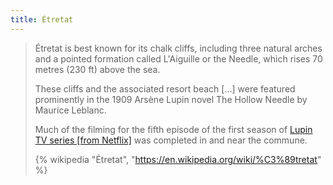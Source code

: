 ```yaml
---
title: Étretat
---
```


> Étretat is best known for its chalk cliffs, including three natural arches and a pointed formation called L'Aiguille or the Needle, which rises 70 metres (230 ft) above the sea.
>
> These cliffs and the associated resort beach […] were featured prominently in the 1909 Arsène Lupin novel The Hollow Needle by Maurice Leblanc.
>
> Much of the filming for the fifth episode of the first season of [Lupin TV series [from Netflix]](https://www.netflix.com/title/80994082) was completed in and near the commune.
>
> {% wikipedia "Étretat", "https://en.wikipedia.org/wiki/%C3%89tretat" %}
